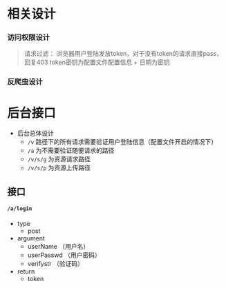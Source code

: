 # 相关设计

### 访问权限设计
> 请求过滤：  浏览器用户登陆发放token，对于没有token的请求直接pass，回复403
> token密钥为配置文件配置信息 + 日期为密钥
### 反爬虫设计



### 







# 后台接口

- 后台总体设计
  - `/v` 路径下的所有请求需要验证用户登陆信息（配置文件开启的情况下）
  - `/a` 为不需要验证随便请求的路径 
  - `/v/s/g` 为资源请求路径
  - `/v/s/p` 为资源上传路径


## 接口

#### `/a/login`
- type 
  - post
- argument
  - userName （用户名）
  - userPasswd （用户密码）
  - verifystr （验证码）
- return
  - token













